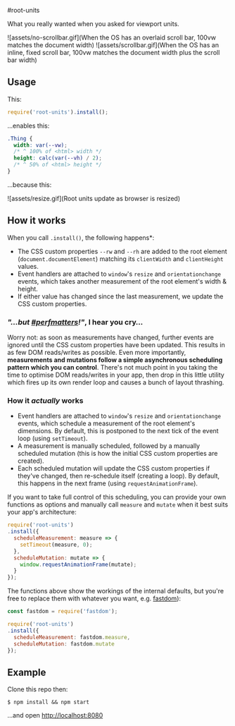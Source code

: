 #root-units

What you really wanted when you asked for viewport units.

![assets/no-scrollbar.gif](When the OS has an overlaid scroll bar, 100vw matches the document width)
![assets/scrollbar.gif](When the OS has an inline, fixed scroll bar, 100vw matches the document width plus the scroll bar width)

## Usage

This:

```js
require('root-units').install();
```

...enables this:

```css
.Thing {
  width: var(--vw);
  /* ^ 100% of <html> width */
  height: calc(var(--vh) / 2);
  /* ^ 50% of <html> height */
}
```

...because this:

![assets/resize.gif](Root units update as browser is resized)

## How it works

When you call `.install()`, the following happens*:

* The CSS custom properties `--rw` and `--rh` are added to the root element (`document.documentElement`) matching its `clientWidth` and `clientHeight` values. 
* Event handlers are attached to `window`'s `resize` and `orientationchange` events, which takes another measurement of the root element's width & height. 
* If either value has changed since the last measurement, we update the CSS custom properties.

### *"…but [#perfmatters](https://twitter.com/hashtag/perfmatters?src=hash)!"*, I hear you cry…

Worry not: as soon as measurements have changed, further events are ignored until the CSS custom properties have been updated. This results in as few DOM reads/writes as possible. Even more importantly, **measurements and mutations follow a simple asynchronous scheduling pattern which you can control**. There's not much point in you taking the time to optimise DOM reads/writes in your app, then drop in this little utility which fires up its own render loop and causes a bunch of layout thrashing.

### How it *actually* works

* Event handlers are attached to `window`'s `resize` and `orientationchange` events, which schedule a measurement of the root element's dimensions. By default, this is postponed to the next tick of the event loop (using `setTimeout`).
* A measurement is manually scheduled, followed by a manually scheduled mutation (this is how the initial CSS custom properties are created).
* Each scheduled mutation will update the CSS custom properties if they've changed, then re-schedule itself (creating a loop). By default, this happens in the next frame (using `requestAnimationFrame`).

If you want to take full control of this scheduling, you can provide your own functions as options and manually call `measure` and `mutate` when it best suits your app's architecture:

```js
require('root-units')
.install({
  scheduleMeasurement: measure => {
    setTimeout(measure, 0);
  },
  scheduleMutation: mutate => {
    window.requestAnimationFrame(mutate);
  }
});
```

The functions above show the workings of the internal defaults, but you're free to replace them with whatever you want, e.g. [fastdom](https://github.com/wilsonpage/fastdom)):


```js
const fastdom = require('fastdom');

require('root-units')
.install({
  scheduleMeasurement: fastdom.measure,
  scheduleMutation: fastdom.mutate
});
```

## Example

Clone this repo then:

```shell
$ npm install && npm start
```

...and open [http://localhost:8080](http://localhost:8080)
